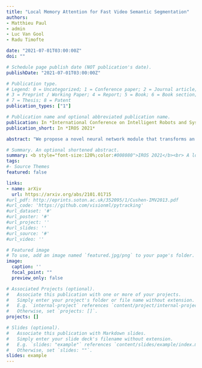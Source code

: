 ```yaml
---
title: "Local Memory Attention for Fast Video Semantic Segmentation"
authors:
- Matthieu Paul
- admin
- Luc Van Gool
- Radu Timofte

date: "2021-07-01T03:00:00Z"
doi: ""

# Schedule page publish date (NOT publication's date).
publishDate: "2021-07-01T03:00:00Z"

# Publication type.
# Legend: 0 = Uncategorized; 1 = Conference paper; 2 = Journal article;
# 3 = Preprint / Working Paper; 4 = Report; 5 = Book; 6 = Book section;
# 7 = Thesis; 8 = Patent
publication_types: ["1"]

# Publication name and optional abbreviated publication name.
publication: In *International Conference on Intelligent Robots and Systems, IROS 2021*
publication_short: In *IROS 2021*

abstract: "We propose a novel neural network module that transforms an existing single-frame semantic segmentation model into a video semantic segmentation pipeline. In contrast to prior works, we strive towards a simple and general module that can be integrated into virtually any single-frame architecture. Our approach aggregates a rich representation of the semantic information in past frames into a memory module. Information stored in the memory is then accessed through an attention mechanism. This provides temporal appearance cues from prior frames, which are then fused with an encoding of the current frame through a second attention-based module. The segmentation decoder processes the fused representation to predict the final semantic segmentation. We integrate our approach into two popular semantic segmentation networks: ERFNet and PSPNet. We observe an improvement in segmentation performance on Cityscapes by 1.7% and 2.1% in mIoU respectively, while increasing inference time of ERFNet by only 1.5ms."

# Summary. An optional shortened abstract.
summary: <b style="font-size:120%;color:#008080">IROS 2021</b><br> A local memory cross-attention module for fast video semantic segmentation.
tags:
#- Source Themes
featured: false

links:
- name: arXiv
  url: https://arxiv.org/abs/2101.01715
#url_pdf: http://eprints.soton.ac.uk/352095/1/Cushen-IMV2013.pdf
#url_code: 'https://github.com/visionml/pytracking'
#url_dataset: '#'
#url_poster: '#'
#url_project: ''
#url_slides: ''
#url_source: '#'
#url_video: ''

# Featured image
# To use, add an image named `featured.jpg/png` to your page's folder. 
image:
  caption: ''
  focal_point: ""
  preview_only: false

# Associated Projects (optional).
#   Associate this publication with one or more of your projects.
#   Simply enter your project's folder or file name without extension.
#   E.g. `internal-project` references `content/project/internal-project/index.md`.
#   Otherwise, set `projects: []`.
projects: []

# Slides (optional).
#   Associate this publication with Markdown slides.
#   Simply enter your slide deck's filename without extension.
#   E.g. `slides: "example"` references `content/slides/example/index.md`.
#   Otherwise, set `slides: ""`.
slides: example
---
```



